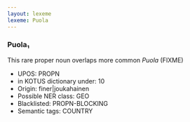 ```yaml
---
layout: lexeme
lexeme: Puola
---
```


###  Puola₁

This rare proper noun overlaps more common *Puola* (FIXME)
* UPOS:  PROPN
* in KOTUS dictionary under:  10
* Origin:  finer|joukahainen
* Possible NER class:  GEO
* Blacklisted:  PROPN-BLOCKING
* Semantic tags:  COUNTRY

